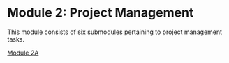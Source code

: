 # Module 2: Project Management

This module consists of six submodules pertaining to project management tasks.

[Module 2A](module_2A.md)
